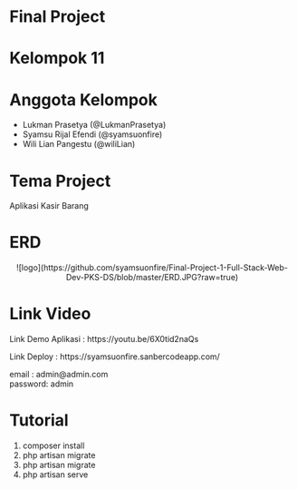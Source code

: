 <h1>Final Project</h1>

<h1>Kelompok 11</h1>

<h1>Anggota Kelompok</h1>

<ul>
<li>Lukman Prasetya (@LukmanPrasetya)</li>
<li>Syamsu Rijal Efendi (@syamsuonfire)</li>
<li>Wili Lian Pangestu (@wiliLian)</li>
</ul>

<h1>Tema Project</h1>
<p>Aplikasi Kasir Barang</p>

<h1>ERD</h1>
<p align="center">
![logo](https://github.com/syamsuonfire/Final-Project-1-Full-Stack-Web-Dev-PKS-DS/blob/master/ERD.JPG?raw=true)</p>

<h1>Link Video</h1>

<p>
Link Demo Aplikasi : https://youtu.be/6X0tid2naQs </p>
<p>
Link Deploy : https://syamsuonfire.sanbercodeapp.com/ </p>
<p>email : admin@admin.com
<br>
password: admin</p>

<h1>Tutorial</h1>

<ol>
<li>composer install</li>
<li>php artisan migrate</li>
<li>php artisan migrate</li>
<li>php artisan serve</li>
</ol>
